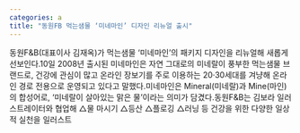 ```yaml
---
categories: a
title: "동원FB 먹는샘물 ‘미네마인’ 디자인 리뉴얼 출시"
---
```

동원F&B(대표이사 김재옥)가 먹는샘물 ‘미네마인’의 패키지 디자인을 리뉴얼해 새롭게 선보인다.10일 2008년 출시된 미네마인은 자연 그대로의 미네랄이 풍부한 먹는샘물 브랜드로, 건강에 관심이 많고 온라인 장보기를 주로 이용하는 20·30세대를 겨냥해 온라인 경로 전용으로 운영되고 있다고 말했다.미네마인은 Mineral(미네랄)과 Mine(마인)의 합성어로, ‘미네랄이 살아있는 맑은 물’이라는 의미가 담겼다.동원F&B는 김보라 일러스트레이터와 협업해 △물 마시기 △등산 △플로깅 △러닝 등 건강을 위한 다양한 일상적 실천을 일러스트